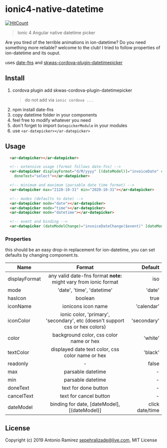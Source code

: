# ionic4-native-datetime
[![HitCount](http://hits.dwyl.io/antoniormrzz/ionic4-native-datetime.svg)](http://hits.dwyl.io/antoniormrzz/ionic4-native-datetime)

> Ionic 4 Angular native datetime picker

Are you tired of the terrible animations in ion-datetime? Do you need something more reliable? welcome to the club!
I tried to follow properties of ion-datetime and its ouput.

uses [date-fns](https://date-fns.org/) and [skwas-cordova-plugin-datetimepicker](https://github.com/skwasjer/skwas-cordova-plugin-datetimepicker) 

## Install

  1. cordova plugin add skwas-cordova-plugin-datetimepicker
      > do not add via `ionic cordova ...`
  1. npm install date-fns
  1. copy datetime folder in your components
  1. feel free to modify whatever you need
  1. don't forget to import `DatepickerModule` in your modules
  1. use `<ar-datepicker></ar-datepicker>`
  
## Usage

```html
  <ar-datepicker></ar-datepicker>

  <!-- extensive usage (format follows date-fns) -->
  <ar-datepicker displayFormat="d/M/yyyy" [(dateModel)]="invoiceDate" cancelText="cancel"
    doneText="select"></ar-datepicker>

  <!-- minimum and maximum (parsable date time format) -->
  <ar-datepicker max="2120-10-31" min="2020-10-31"></ar-datepicker>

  <!-- modes (defaults to date) -->
  <ar-datepicker mode="date"></ar-datepicker>
  <ar-datepicker mode="time"></ar-datepicker>
  <ar-datepicker mode="datetime"></ar-datepicker>

  <!-- event and binding -->
  <ar-datepicker (dateModelChange)="invoiceDateChange($event)" [dateModel]="invoiceDate" displayFormat="d M-yy"></ar-datepicker>
```

### Properties

this should be an easy drop-in replacement for ion-datetime, you can set defaults by changing component.ts.

| Name          | Format        | Default |
| ------------- |:-------------:| -------:|
| displayFormat | any valid date-fns format **note:** might vary from ionic format | iso |
| mode | 'date', 'time', 'datetime'     |    'date' |
| hasIcon      |  boolean      |   true |
| iconName | ionicons icon name    |    'calendar' |
| iconColor     | ionic color, 'primary', 'secondary', etc (doesn't support css or hex colors)   |   'secondary' |
| color | background color, css color name or hex  |    'white' |
| textColor     | displayed date text color, css color name or hex    |   'black' |
| readonly | -   |    false |
| max     | parsable datetime     |   - |
| min | parsable datetime     |    - |
| doneText     | text for done button     |   - |
| cancelText | text for cancel button     |    - |
| dateModel      | binding for date, [dateModel], [(dateModel)]  |   click date/time |

## License
Copyright (c) 2019 Antonio Ramirez sepehralizade@live.com, MIT License
